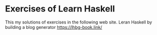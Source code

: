 # Exercises of Learn Haskell
This my solutions of exercises in the following web site.
Leran Haskell by building a blog generator
https://lhbg-book.link/
